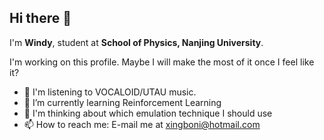 ## Hi there 👋

I'm **Windy**, student at **School of Physics, Nanjing University**. 

I'm working on this profile. Maybe I will make the most of it once I feel like it? 

- 🎵 I'm listening to VOCALOID/UTAU music. 
- 🌱 I’m currently learning Reinforcement Learning
- 🤔 I'm thinking about which emulation technique I should use
- 📫 How to reach me: E-mail me at xingboni@hotmail.com
